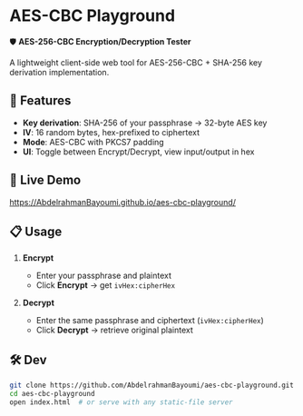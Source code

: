# AES-CBC Playground

🛡️ **AES-256-CBC Encryption/Decryption Tester**  

A lightweight client-side web tool for AES-256-CBC + SHA-256 key derivation implementation.

## 🔑 Features

- **Key derivation**: SHA-256 of your passphrase → 32-byte AES key  
- **IV**: 16 random bytes, hex-prefixed to ciphertext  
- **Mode**: AES-CBC with PKCS7 padding  
- **UI**: Toggle between Encrypt/Decrypt, view input/output in hex

## 🚀 Live Demo

https://AbdelrahmanBayoumi.github.io/aes-cbc-playground/

## 📋 Usage

1. **Encrypt**  
   - Enter your passphrase and plaintext  
   - Click **Encrypt** → get `ivHex:cipherHex`  

2. **Decrypt**  
   - Enter the same passphrase and ciphertext (`ivHex:cipherHex`)  
   - Click **Decrypt** → retrieve original plaintext  

## 🛠️ Dev

```bash
git clone https://github.com/AbdelrahmanBayoumi/aes-cbc-playground.git
cd aes-cbc-playground
open index.html  # or serve with any static‐file server
```
